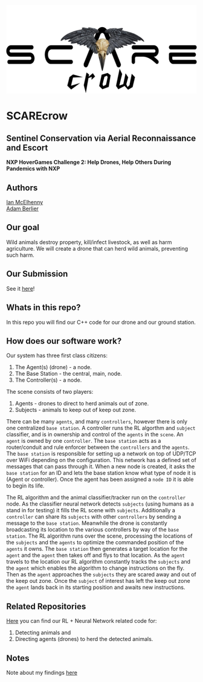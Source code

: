 ![](https://github.com/mcelhennyi/NXP-HoverGames-2/blob/master/SCAREcrow_logo.png)

# SCAREcrow
## Sentinel Conservation via Aerial Reconnaissance and Escort
**NXP HoverGames Challenge 2: Help Drones, Help Others During Pandemics with NXP**

## Authors
[Ian McElhenny](https://www.linkedin.com/in/ian-mcelhenny-0a51858b/)  
[Adam Berlier](https://www.linkedin.com/in/ajberlier/)

## Our goal
Wild animals destroy property, kill/infect livestock, as well as harm agriculture. We will create a drone that can herd wild animals, preventing such harm.

## Our Submission
See it [here](https://www.hackster.io/contests/hovergames2/hardware_applications/12777)!

## Whats in this repo?
In this repo you will find our C++ code for our drone and our ground station.

## How does our software work?
Our system has three first class citizens:  
1) The Agent(s) (drone) - a node.
2) The Base Station - the central, main, node.
3) The Controller(s) - a node.

The scene consists of two players:  
1) Agents - drones to direct to herd animals out of zone.
2) Subjects - animals to keep out of keep out zone.

There can be many `agents`, and many `controllers`, however there is only one centralized `base station`. A controller runs the RL algorthm and `subject` classifier, and is in ownership and control of the `agents` in the `scene`. An `agent` is owned by one `controller`. The `base station` acts as a router/conduit and rule enforcer between the `controllers` and the `agents`. The `base station` is responsible for setting up a network on top of UDP/TCP over WiFi depending on the configuration. This network has a defined set of messages that can pass through it. When a new node is created, it asks the `base station` for an ID and lets the base station know what type of node it is (Agent or controller). Once the agent has been assigned a `node ID` it is able to begin its life.

The RL algorithm and the animal classifier/tracker run on the `controller` node. As the classifier neural network detects `subjects` (using humans as a stand in for testing) it fills the RL scene with `subjects`. Additionally a `controller` can share its `subjects` with other `controllers` by sending a message to the `base station`. Meanwhile the drone is constantly broadcasting its location to the various controllers by way of the `base station`. The RL algorithm runs over the scene, processing the locations of the `subjects` and the `agents` to optimize the commanded position of the `agents` it owns. The `base station` then generates a target location for the `agent` and the `agent` then takes off and flys to that location. As the `agent` travels to the location our RL algorithm constantly tracks the `subjects` and the `agent` which enables the algorithm to change instructions on the fly. Then as the `agent` approaches the `subjects` they are scared away and out of the keep out zone. Once the `subject` of interest has left the keep out zone the `agent` lands back in its starting position and awaits new instructions.

## Related Repositories
[Here](https://github.com/ajberlier/SCAREcrow) you can find our RL + Neural Network related code for:  
1) Detecting animals and  
2) Directing agents (drones) to herd the detected animals.

## Notes
Note about my findings [here](https://github.com/mcelhennyi/NXP-HoverGames-2/blob/master/NOTES.md)
